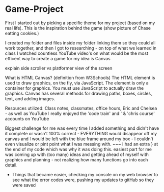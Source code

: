# Game-Project

First I started out by picking a specific theme for my project (based on my real life). This is the inspiration behind the game (show picture of Chase eatting cookies.)

I created my folder and files inside my folder linking them so they could all work together, and then I got to researching - on top of what we learned in class I watched countless YouTube video's on what would be the most efficent way to create a game for my idea is Canvas

explain side scroller vs platformer view of the screen 

What is HTML Canvas? (definition from W3Schools)
The HTML <canvas> element is used to draw graphics, on the fly, via JavaScript.
The <canvas> element is only a container for graphics. You must use JavaScript to actually draw the graphics.
Canvas has several methods for drawing paths, boxes, circles, text, and adding images.

Resources utilized: Class notes, classmates, office hours, Eric and Chelsea - as well as YouTube I really enjoyed the 'code train' and ' & 'chris course' accounts on YouTube

Biggest challenge for me was every time I added something and didn't have it complete or wasn't 100% correct - EVERYTHING would disappear off my canvas and I would be left with the 
blue frame around my box - I couldn't even visualize or pint point what I was messing with. ~~~ i had an extra } at the end of my code which was why it was doing this.
easiest part for me was coming up with (too many) ideas and getting ahead of myself with graphics and planning - not realizing how many functions go into each detail. 

- Things that became easier, checking my console on my web browser to see what the error codes were, pushing my updates to gitHub so they were saved 

